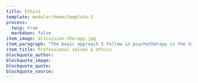 ```yaml
---
title: Ethics
template: modular/home/template-1
process:
  twig: true
  markdown: false
item_image: discussion-therapy.jpg
item_paragraph: "The basic approach I follow in psychotherapy is the Systemic and Narrative approach. However, I also use many elements of other theoretical approaches (e.g. Cognitive Behavioral, Acceptance and Commitment Therapy, Psychodynamic, Existential, etc.), depending on the needs of the individual.\n\n Of great value to me is the ongoing professional development through training and the systematic monitoring of international bibliography regarding the use of empirically documented interventions in psychotherapy.\n\n At the same time, compliance with the code of ethics and the protection of personal data is an integral part of my work."
item_title: Professional values ​​& ethics
blockquote_author:
blockquote_image:
blockquote_quote:
blockquote_source:
---
```

